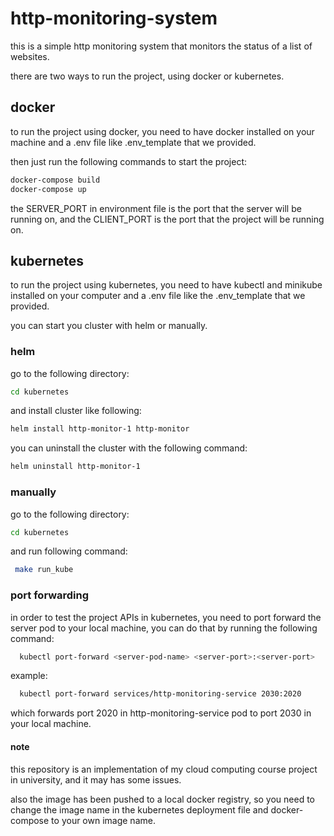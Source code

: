 # http-monitoring-system
this is a simple http monitoring system that monitors the status of a list of websites.

there are two ways to run the project, using docker or kubernetes.

## docker
to run the project using docker, you need to have docker installed on your machine and a .env file like .env_template that we provided.

then just run the following commands to start the project:
```bash
docker-compose build
docker-compose up
```
the SERVER_PORT in environment file is the port that the server will be running on, and the CLIENT_PORT is the port that the project will be running on.

## kubernetes
to run the project using kubernetes, you need to have kubectl and minikube installed on your computer and a .env file like the .env_template that we provided.

you can start you cluster with helm or manually.
### helm
go to the following directory:
```bash
cd kubernetes
```
and install cluster like following:
```bash
helm install http-monitor-1 http-monitor
```
you can uninstall the cluster with the following command:
```bash
helm uninstall http-monitor-1
```
### manually
go to the following directory:
```bash
cd kubernetes
```
and run following command:
```bash
 make run_kube
```

### port forwarding
in order to test the project APIs in kubernetes, you need to port forward the server pod to your local machine, you can do that by running the following command:
```bash
  kubectl port-forward <server-pod-name> <server-port>:<server-port>
```
example:
```bash
  kubectl port-forward services/http-monitoring-service 2030:2020
```
which forwards port 2020 in http-monitoring-service pod to port 2030 in your local machine.

#### note
this repository is an implementation of my cloud computing course project in university, and it may has some issues.

also the image has been pushed to a local docker registry, so you need to change the image name in the kubernetes deployment file and docker-compose to your own image name.
